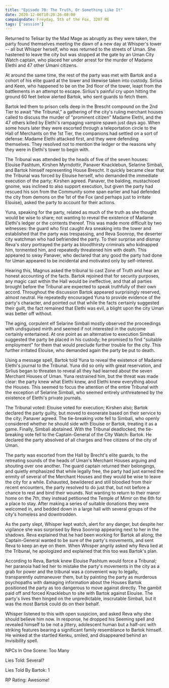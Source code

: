 ```yaml
---
title: "Episode 70: The Truth, Or Something Like It"
date: 2020-12-06T10:29:26-08:00
campaigndate: Freydag, 5th of the Fox, 3207 ME
tags: ['session']
---
```


Returned to Telisar by the Mad Mage as abruptly as they were taken, the party found themselves meeting the dawn of a new day at Whisper's tower -- all but Whisper herself, who was returned to the streets of Uman. She hastened to leave the city but was stopped at the gate by an Uman City Watch captain, who placed her under arrest for the murder of Madame Elethi and 47 other Umani citizens.

At around the same time, the rest of the party was met with Bartok and a cohort of his elite guard at the tower and likewise taken into custody. Sirlius and Keen, who happened to be on the 3rd floor of the tower, leapt from the battlements in an attempt to escape. Sirlius's painful cry upon hitting the ground 60 feet below alerted Bartok, who sent guards to fetch them.

Bartok led them to prison cells deep in the Brescht compound on the 2nd Tier  to await "the Tribunal," a gathering of the city's ruling merchant houses called to discuss the murder of "prominent citizen" Madame Elethi, and the 47 others killed by Elethi's rampaging vampire spawn just days ago. When some hours later they were escorted through a teleportation circle to the Hall of Merchants on the 1st Tier, the companions had settled on a sort of defense: Madame Elethi attacked first, and they were defending themselves. They resolved not to mention the ledger or the reasons why they were in Elethi's tower to begin with.

The Tribunal was attended by the heads of five of the seven houses: Elouise Pashtum, Kirshen Myrndottir, Panaver Knacklebun, Selarine Simbali, and Bartok himself representing House Brescht. It quickly became clear that the Tribunal was forced by Elouise herself, who demanded the immediate execution of the party; Kirshen agreed. Panaver, the balding, mustachioed gnome, was inclined to also support execution, but given the party had rescued his son from the Community some span earlier and had defended the city from demons on the 1st of the Fox (and perhaps just to irritate Elouise), asked the party to account for their actions.

Yuna, speaking for the party, related as much of the truth as she thought would be wise to share; not wanting to reveal the existence of Madame Elethi's ledger or the contents thereof. This was made more difficult by two witnesses: the guard who first caught Ara sneaking into the tower and established that the party was trespassing, and Reva Soonrop, the deserter city watchman who had befriended the party. To their surprise and dismay Reva's story portrayed the party as bloodthirsty criminals who kidnapped him, tormented him, and repeatedly threatened him with death. This appeared to sway Panaver, who declared that any good the party had done for Uman appeared to be incidental and motivated only by self-interest.

Hearing this, Magnus asked the tribunal to cast Zone of Truth and hear an honest accounting of the facts. Bartok rejoined that for security purposes, any magic cast within the Hall would be ineffective, and that all parties brought before the Tribunal are expected to speak truthfully of their own accord. Throughout the discussion Bartok appeared surprisingly reserved, almost neutral. He repeatedly encouraged Yuna to provide evidence of the party's character, and pointed out that while the facts certainly suggested their guilt, the fact remained that Elethi was evil, a blight upon the city Uman was better off without.

The aging, corpulent elf Selarine Simbali mostly observed the proceedings  with undisguised mirth and seemed if not interested in the outcome certainly entertained. At one point as an alternative to execution Simbali suggested the party be placed in his custody; he promised to find "suitable employment" for them that would preclude further trouble for the city. This further irritated Elouise, who demanded again the party be put to death.

Using a message spell, Bartok told Yuna to reveal the existence of Madame Elethi's journal to the Tribunal. Yuna did so only with great reservation, and Sirlius began to threaten to reveal all they had learned about the seven Merchant Houses of Uman. Yuna restrained him, but the threat was made clear: the party knew what Elethi knew, and Elethi knew everything about the Houses. This seemed to focus the attention of the entire Tribunal with the exception of Selarine Simbali, who seemed entirely unthreatened by the existence of Elethi's private journals.

The Tribunal voted: Elouise voted for execution; Kirshen also; Bartok declared the party guilty, but moved to exonerate based on their service to the city; Panaver agreed. The tie-breaking vote fell to Simbali, who openly considered whether he should side with Elouise or Bartok, treating it as a game. Finally, Simbali abstained. With the Tribunal deadlocked, the tie-breaking vote fell to the Captain-General of the City Watch: Bartok. He declared the party absolved of all charges and free citizens of the city of Uman.

The party was escorted from the Hall by Brecht's elite guards, to the retreating sounds of the heads of Uman's Merchant Houses arguing and shouting over one another. The guard captain returned their belongings, and quietly emphasized that while legally free, the party had just earned the enmity of several of the Merchant Houses and they would be wise to leave the city for a while. Exhausted, bewildered and still bloodied from their recent encounters, the party resolved to do just that, but not before a chance to rest and bind their wounds. Not wanting to return to their manor home on the 7th, they instead petitioned the Temple of Mimir on the 6th for a place to stay. After making a series of suitable donations they were welcomed in, and bedded down in a large hall with several groups of the city's homeless and downtrodden.

As the party slept, Whisper kept watch, alert for any danger, but despite her vigilance she was surprised by Reva Soonrop appearing next to her in the shadows. Reva explained that he had been working for Bartok all along; the Captain-General wanted to be sure of the party's movements, and sent Reva to keep an eye on them. When Whisper angrily asked why Reva lied at the Tribunal, he apologized and explained that this too was Bartok's plan. 

According to Reva, Bartok knew Elouise Pashtum would force a Tribunal; her paranoia had led her to mistake the party's movements in the city as a grab for power and the tribunal was a convenient way to legally, transparently outmaneuver them, but by painting the party as murderous psychopaths with damaging information about the Houses Bartok positioned the party as too dangerous to move against directly. The gambit paid off and forced Knacklebun to site with Bartok against Elouise. The party's lives then hinged on the unpredictable, inscrutable Simbali, but it was the most Bartok could do on their behalf.

Whisper listened to this with open suspicion, and asked Reva why she should believe him now. In response, he dropped his Seeming spell and revealed himself to be not a jittery, adolescent human but a half-orc with striking features bearing a significant family resemblance to Bartok himself. He winked at the startled Kenku, smiled, and disappeared behind an Invisibility spell.

NPCs In One Scene: Too Many

Lies Told: Several?

Lies Told By Bartok: 1

RP Rating: Awesome!
